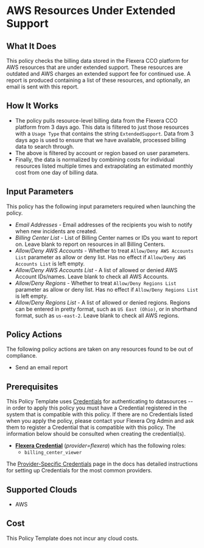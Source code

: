 # AWS Resources Under Extended Support

## What It Does

This policy checks the billing data stored in the Flexera CCO platform for AWS resources that are under extended support. These resources are outdated and AWS charges an extended support fee for continued use. A report is produced containing a list of these resources, and optionally, an email is sent with this report.

## How It Works

- The policy pulls resource-level billing data from the Flexera CCO platform from 3 days ago. This data is filtered to just those resources with a `Usage Type` that contains the string `ExtendedSupport`. Data from 3 days ago is used to ensure that we have available, processed billing data to search through.
- The above is filtered by account or region based on user parameters.
- Finally, the data is normalized by combining costs for individual resources listed multiple times and extrapolating an estimated monthly cost from one day of billing data.

## Input Parameters

This policy has the following input parameters required when launching the policy.

- *Email Addresses* - Email addresses of the recipients you wish to notify when new incidents are created.
- *Billing Center List* - List of Billing Center names or IDs you want to report on. Leave blank to report on resources in all Billing Centers.
- *Allow/Deny AWS Accounts* - Whether to treat `Allow/Deny AWS Accounts List` parameter as allow or deny list. Has no effect if `Allow/Deny AWS Accounts List` is left empty.
- *Allow/Deny AWS Accounts List* - A list of allowed or denied AWS Account IDs/names. Leave blank to check all AWS Accounts.
- *Allow/Deny Regions* - Whether to treat `Allow/Deny Regions List` parameter as allow or deny list. Has no effect if `Allow/Deny Regions List` is left empty.
- *Allow/Deny Regions List* - A list of allowed or denied regions. Regions can be entered in pretty format, such as `US East (Ohio)`, or in shorthand format, such as `us-east-2`. Leave blank to check all AWS regions.

## Policy Actions

The following policy actions are taken on any resources found to be out of compliance.

- Send an email report

## Prerequisites

This Policy Template uses [Credentials](https://docs.flexera.com/flexera/EN/Automation/ManagingCredentialsExternal.htm) for authenticating to datasources -- in order to apply this policy you must have a Credential registered in the system that is compatible with this policy. If there are no Credentials listed when you apply the policy, please contact your Flexera Org Admin and ask them to register a Credential that is compatible with this policy. The information below should be consulted when creating the credential(s).

- [**Flexera Credential**](https://docs.flexera.com/flexera/EN/Automation/ProviderCredentials.htm) (*provider=flexera*) which has the following roles:
  - `billing_center_viewer`

The [Provider-Specific Credentials](https://docs.flexera.com/flexera/EN/Automation/ProviderCredentials.htm) page in the docs has detailed instructions for setting up Credentials for the most common providers.

## Supported Clouds

- AWS

## Cost

This Policy Template does not incur any cloud costs.
